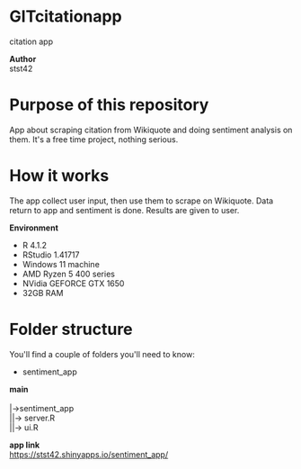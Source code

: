 # GITcitationapp <br>
citation app

**Author**<br>
stst42


# Purpose of this repository
App about scraping citation from Wikiquote and doing sentiment analysis on them. It's a free time project, nothing serious.

# How it works
The app collect user input, then use them to scrape on Wikiquote. Data return to app and sentiment is done. Results are given to user.

**Environment**<br>
- R 4.1.2 <br>
- RStudio 1.41717 <br>
- Windows 11 machine<br>
- AMD Ryzen 5 400 series <br>
- NVidia GEFORCE GTX 1650<br>
- 32GB RAM<br>


# Folder structure
You'll find a couple of folders you'll need to know:
 - sentiment_app <br>

**main** <br>  
  |->sentiment_app <br>
  ||-> server.R <br>
  ||-> ui.R <br>


**app link**<br>
https://stst42.shinyapps.io/sentiment_app/

